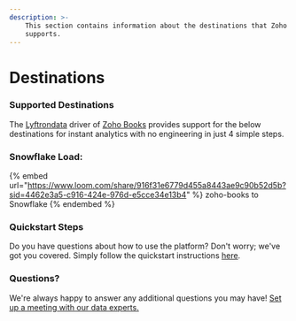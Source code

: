 ```yaml
---
description: >-
    This section contains information about the destinations that Zoho Books
    supports.
---
```


# Destinations

### Supported Destinations

The [Lyftrondata](https://www.lyftrondata.com/) driver of [Zoho Books](https://www.lyftrondata.com/integration/finance-analytics/zohobooks/) provides support for the below destinations for instant analytics with no engineering in just 4 simple steps.

### Snowflake Load:

{% embed url="https://www.loom.com/share/916f31e6779d455a8443ae9c90b52d5b?sid=4462e3a5-c916-424e-976d-e5cce34e13b4" %}
zoho-books to Snowflake
{% endembed %}

### Quickstart Steps

Do you have questions about how to use the platform? Don't worry; we've got you covered. Simply follow the quickstart instructions [here](README.md).

### Questions? <a href="#questions" id="questions"></a>

We're always happy to answer any additional questions you may have! [Set up a meeting with our data experts.](https://www.lyftrondata.com/book-a-meeting/)

